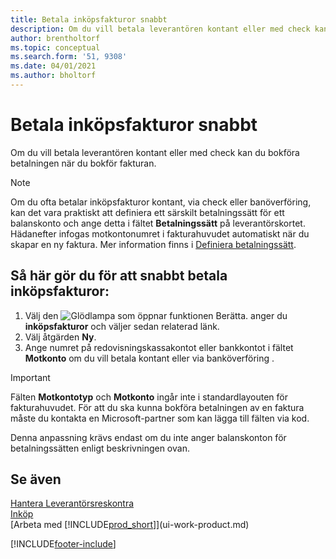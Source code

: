 ```yaml
---
title: Betala inköpsfakturor snabbt
description: Om du vill betala leverantören kontant eller med check kan all nödvändig bokföring göras när du bokför fakturan.
author: brentholtorf
ms.topic: conceptual
ms.search.form: '51, 9308'
ms.date: 04/01/2021
ms.author: bholtorf
---
```

# <a name="settle-purchase-invoices-promptly"></a><a name="settle-purchase-invoices-promptly"></a>Betala inköpsfakturor snabbt

Om du vill betala leverantören kontant eller med check kan du bokföra betalningen när du bokför fakturan.  

> [!NOTE]  
> Om du ofta betalar inköpsfakturor kontant, via check eller banöverföring, kan det vara praktiskt att definiera ett särskilt betalningssätt för ett balanskonto och ange detta i fältet **Betalningssätt** på leverantörskortet. Hädanefter infogas motkontonumret i fakturahuvudet automatiskt när du skapar en ny faktura. Mer information finns i [Definiera betalningssätt](finance-payment-methods.md).  

## <a name="to-settle-purchase-invoices-promptly"></a><a name="to-settle-purchase-invoices-promptly"></a>Så här gör du för att snabbt betala inköpsfakturor:

1. Välj den ![Glödlampa som öppnar funktionen Berätta.](media/ui-search/search_small.png "Berätta för mig vad du vill göra") anger du **inköpsfakturor** och väljer sedan relaterad länk.  
2. Välj åtgärden **Ny**.  
3. Ange numret på redovisningskassakontot eller bankkontot i fältet **Motkonto** om du vill betala kontant eller via banköverföring .  

> [!IMPORTANT]  
> Fälten **Motkontotyp** och **Motkonto** ingår inte i standardlayouten för fakturahuvudet. För att du ska kunna bokföra betalningen av en faktura måste du kontakta en Microsoft-partner som kan lägga till fälten via kod.  
>
> Denna anpassning krävs endast om du inte anger balanskonton för betalningssätten enligt beskrivningen ovan.

## <a name="see-also"></a><a name="see-also"></a>Se även

[Hantera Leverantörsreskontra](payables-manage-payables.md)  
[Inköp](purchasing-manage-purchasing.md)  
[Arbeta med [!INCLUDE[prod_short](includes/prod_short.md)]](ui-work-product.md)  


[!INCLUDE[footer-include](includes/footer-banner.md)]
